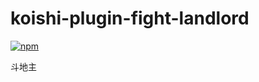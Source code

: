 # koishi-plugin-fight-landlord

[![npm](https://img.shields.io/npm/v/koishi-plugin-fight-landlord?style=flat-square)](https://www.npmjs.com/package/koishi-plugin-fight-landlord)

斗地主
